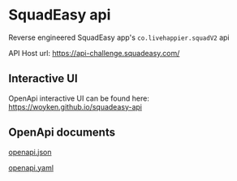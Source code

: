 # SquadEasy api

Reverse engineered SquadEasy app's `co.livehappier.squadV2` api

API Host url: <https://api-challenge.squadeasy.com/>

## Interactive UI

OpenApi interactive UI can be found here:
<https://woyken.github.io/squadeasy-api>

## OpenApi documents

[openapi.json](https://woyken.github.io/squadeasy-api/openapi.json)

[openapi.yaml](https://woyken.github.io/squadeasy-api/openapi.yaml)
